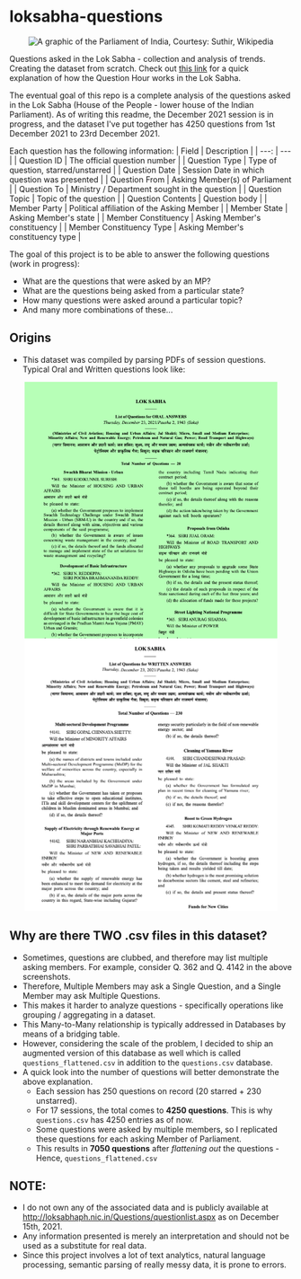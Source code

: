 # loksabha-questions

<p align="center">
  <img src="https://upload.wikimedia.org/wikipedia/commons/2/2c/Indian_Parliament.svg" alt="A graphic of the Parliament of India, Courtesy: Suthir, Wikipedia"/>
</p>

Questions asked in the Lok Sabha - collection and analysis of trends. Creating the dataset from scratch. Check out [this link](https://youthincmag.com/explained-question-hour-and-zero-hour-parliamentary-proceedings) for a quick explanation of how the Question Hour works in the Lok Sabha.

The eventual goal of this repo is a complete analysis of the questions asked in the Lok Sabha (House of the People - lower house of the Indian Parliament). As of writing this readme, the December 2021 session is in progress, and the dataset I've put together has 4250 questions from 1st December 2021 to 23rd December 2021.

Each question has the following information:
| Field | Description |
| ---: | --- |
| Question ID | The official question number |
| Question Type | Type of question, starred/unstarred |
| Question Date | Session Date in which question was presented |
| Question From | Asking Member(s) of Parliament |
| Question To | Ministry / Department sought in the question |
| Question Topic | Topic of the question |
| Question Contents | Question body |
| Member Party | Political affiliation of the Asking Member |
| Member State | Asking Member's state |
| Member Constituency | Asking Member's constituency |
| Member Constituency Type | Asking Member's constituency type |


The goal of this project is to be able to answer the following questions (work in progress):
* What are the questions that were asked by an MP?
* What are the questions being asked from a particular state?
* How many questions were asked around a particular topic?
* And many more combinations of these...
  
## Origins
* This dataset was compiled by parsing PDFs of session questions. Typical Oral and Written questions look like:

<p align="center">
  <img src="/doc/img/sample_oral.png" alt="Sample Page from List of Oral Questions in a Session" width=450/>
  <img src="/doc/img/sample_written.png" alt="Sample Page from List of Oral Questions in a Session" width=450/>
</p>

## Why are there TWO .csv files in this dataset?

* Sometimes, questions are clubbed, and therefore may list multiple asking members. For example, consider Q. 362 and Q. 4142 in the above screenshots.
* Therefore, Multiple Members may ask a Single Question, and a Single Member may ask Multiple Questions.
* This makes it harder to analyze questions - specifically operations like grouping / aggregating in a dataset.
* This Many-to-Many relationship is typically addressed in Databases by means of a bridging table.
* However, considering the scale of the problem, I decided to ship an augmented version of this database as well which is called `questions_flattened.csv` in addition to the `questions.csv` database. 
* A quick look into the number of questions will better demonstrate the above explanation.
  - Each session has 250 questions on record (20 starred + 230 unstarred).
  - For 17 sessions, the total comes to **4250 questions**. This is why `questions.csv` has 4250 entries as of now.
  - Some questions were asked by multiple members, so I replicated these questions for each asking Member of Parliament.
  - This results in **7050 questions** after *flattening out* the questions - Hence, `questions_flattened.csv`


## NOTE: 
* I do not own any of the associated data and is publicly available at http://loksabhaph.nic.in/Questions/questionlist.aspx as on December 15th, 2021. 
* Any information presented is merely an interpretation and should not be used as a substitute for real data.
* Since this project involves a lot of text analytics, natural language processing, semantic parsing of really messy data, it is prone to errors.

